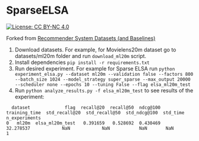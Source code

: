 # SparseELSA
[![License: CC BY-NC 4.0](https://img.shields.io/badge/License-CC_BY--NC_4.0-lightgrey.svg)](https://creativecommons.org/licenses/by-nc/4.0/)

Forked from [Recommender System Datasets (and Baselines)](https://github.com/zombak79/recsysdata)

1. Download datasets. For example, for Movielens20m dataset go to datasets/ml20m folder and run `download_ml20m` script.
2. Install dependencies `pip install -r requirements.txt`
3. Run desired experiment. For example for Sparse ELSA run `python experiment_elsa.py --dataset ml20m --validation false --factors 800 --batch_size 1024 --model_strategy super_sparse --max_output 20000 --scheduler none --epochs 10 --tuning False --flag elsa_ml20m_test`
4. Run `python analyze_results.py -f elsa_ml20m_test` to see results of the experiment:
```
  dataset             flag  recall@20  recall@50  ndcg@100  training_time  std_recall@20  std_recall@50  std_ndcg@100  std_time  n_experiments
0   ml20m  elsa_ml20m_test   0.391659   0.528692  0.430469      32.278537            NaN            NaN           NaN       NaN              1
```



  
